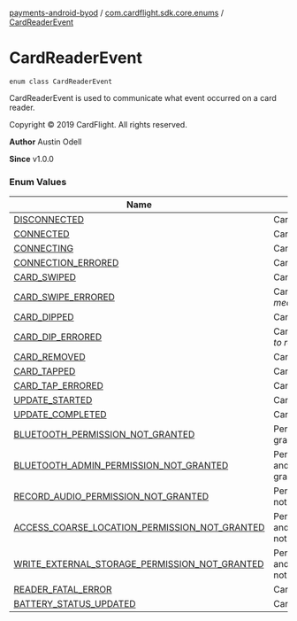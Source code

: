 [payments-android-byod](../../index.md) / [com.cardflight.sdk.core.enums](../index.md) / [CardReaderEvent](./index.md)

# CardReaderEvent

`enum class CardReaderEvent`

CardReaderEvent is used to communicate what event occurred on a card reader.

Copyright © 2019 CardFlight. All rights reserved.

**Author**
Austin Odell

**Since**
v1.0.0

### Enum Values

| Name | Summary |
|---|---|
| [DISCONNECTED](-d-i-s-c-o-n-n-e-c-t-e-d.md) | Card reader disconnected. |
| [CONNECTED](-c-o-n-n-e-c-t-e-d.md) | Card reader connected. |
| [CONNECTING](-c-o-n-n-e-c-t-i-n-g.md) | Card reader connecting. |
| [CONNECTION_ERRORED](-c-o-n-n-e-c-t-i-o-n_-e-r-r-o-r-e-d.md) | Card reader connection errored. |
| [CARD_SWIPED](-c-a-r-d_-s-w-i-p-e-d.md) | Card swiped on card reader. |
| [CARD_SWIPE_ERRORED](-c-a-r-d_-s-w-i-p-e_-e-r-r-o-r-e-d.md) | Card swipe errored on card reader. *(Usually means to retry swipe.)* |
| [CARD_DIPPED](-c-a-r-d_-d-i-p-p-e-d.md) | Card dipped on card reader. |
| [CARD_DIP_ERRORED](-c-a-r-d_-d-i-p_-e-r-r-o-r-e-d.md) | Card dip errored on card reader. *(Usually means to retry dip.)* |
| [CARD_REMOVED](-c-a-r-d_-r-e-m-o-v-e-d.md) | Card removed from card reader. |
| [CARD_TAPPED](-c-a-r-d_-t-a-p-p-e-d.md) | Card tapped on card reader. |
| [CARD_TAP_ERRORED](-c-a-r-d_-t-a-p_-e-r-r-o-r-e-d.md) | Card tap errored on card reader. |
| [UPDATE_STARTED](-u-p-d-a-t-e_-s-t-a-r-t-e-d.md) | Card reader update started. |
| [UPDATE_COMPLETED](-u-p-d-a-t-e_-c-o-m-p-l-e-t-e-d.md) | Card reader update onComplete. |
| [BLUETOOTH_PERMISSION_NOT_GRANTED](-b-l-u-e-t-o-o-t-h_-p-e-r-m-i-s-s-i-o-n_-n-o-t_-g-r-a-n-t-e-d.md) | Permission android.permission.BLUETOOTH not granted. |
| [BLUETOOTH_ADMIN_PERMISSION_NOT_GRANTED](-b-l-u-e-t-o-o-t-h_-a-d-m-i-n_-p-e-r-m-i-s-s-i-o-n_-n-o-t_-g-r-a-n-t-e-d.md) | Permission android.permission.BLUETOOTH_ADMIN not granted. |
| [RECORD_AUDIO_PERMISSION_NOT_GRANTED](-r-e-c-o-r-d_-a-u-d-i-o_-p-e-r-m-i-s-s-i-o-n_-n-o-t_-g-r-a-n-t-e-d.md) | Permission android.permission.RECORD_AUDIO not granted. |
| [ACCESS_COARSE_LOCATION_PERMISSION_NOT_GRANTED](-a-c-c-e-s-s_-c-o-a-r-s-e_-l-o-c-a-t-i-o-n_-p-e-r-m-i-s-s-i-o-n_-n-o-t_-g-r-a-n-t-e-d.md) | Permission android.permission.ACCESS_COARSE_LOCATION not granted. |
| [WRITE_EXTERNAL_STORAGE_PERMISSION_NOT_GRANTED](-w-r-i-t-e_-e-x-t-e-r-n-a-l_-s-t-o-r-a-g-e_-p-e-r-m-i-s-s-i-o-n_-n-o-t_-g-r-a-n-t-e-d.md) | Permission android.permission.WRITE_EXTERNAL_STORAGE not granted. |
| [READER_FATAL_ERROR](-r-e-a-d-e-r_-f-a-t-a-l_-e-r-r-o-r.md) | Card reader error occurred. |
| [BATTERY_STATUS_UPDATED](-b-a-t-t-e-r-y_-s-t-a-t-u-s_-u-p-d-a-t-e-d.md) | Card reader battery status updated. |
